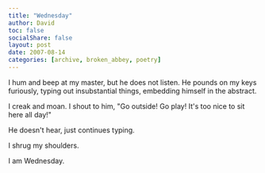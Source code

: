 ```yaml
---
title: "Wednesday"
author: David
toc: false
socialShare: false
layout: post
date: 2007-08-14
categories: [archive, broken_abbey, poetry]
---
```


I hum and beep at my master, but he does not listen. He pounds on my keys
furiously, typing out insubstantial things, embedding himself in the abstract.

I creak and moan. I shout to him, "Go outside! Go play! It's too nice to sit
here all day!"

He doesn't hear, just continues typing.

I shrug my shoulders.

I am Wednesday.
